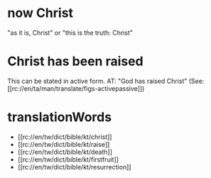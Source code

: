 # now Christ

"as it is, Christ" or "this is the truth: Christ"

# Christ has been raised

This can be stated in active form. AT: "God has raised Christ" (See: [[rc://en/ta/man/translate/figs-activepassive]])

# translationWords

* [[rc://en/tw/dict/bible/kt/christ]]
* [[rc://en/tw/dict/bible/kt/raise]]
* [[rc://en/tw/dict/bible/kt/death]]
* [[rc://en/tw/dict/bible/kt/firstfruit]]
* [[rc://en/tw/dict/bible/kt/resurrection]]